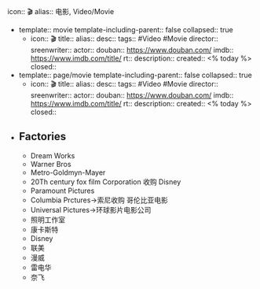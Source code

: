 icon:: 🎬
alias:: 电影, Video/Movie

  - template:: movie
    template-including-parent:: false
    collapsed:: true
    - icon:: 🎬
      title:: 
      alias:: 
      desc:: 
      tags:: #Video #Movie
      director:: 
      sreenwriter:: 
      actor:: 
      douban:: https://www.douban.com/
      imdb:: https://www.imdb.com/title/
      rt:: 
      description:: 
      created:: <% today %>
      closed::
  - template:: page/movie
    template-including-parent:: false
    collapsed:: true
    - icon:: 🎬
      title:: 
      alias:: 
      desc:: 
      tags:: #Video #Movie
      director:: 
      sreenwriter:: 
      actor:: 
      douban:: https://www.douban.com/
      imdb:: https://www.imdb.com/title/
      rt:: 
      description:: 
      created:: <% today %>
      closed::
- ## Factories
  - Dream Works
  - Warner Bros
  - Metro-Goldmyn-Mayer
  - 20Th century fox film Corporation 收购  Disney
  - Paramount Pictures
  - Columbia Prctures→索尼收购 哥伦比亚电影
  - Universal Pictures→环球影片电影公司
  - 照明工作室
  - 康卡斯特
  - Disney
  - 联美
  - 漫威
  - 雷电华
  - 奈飞